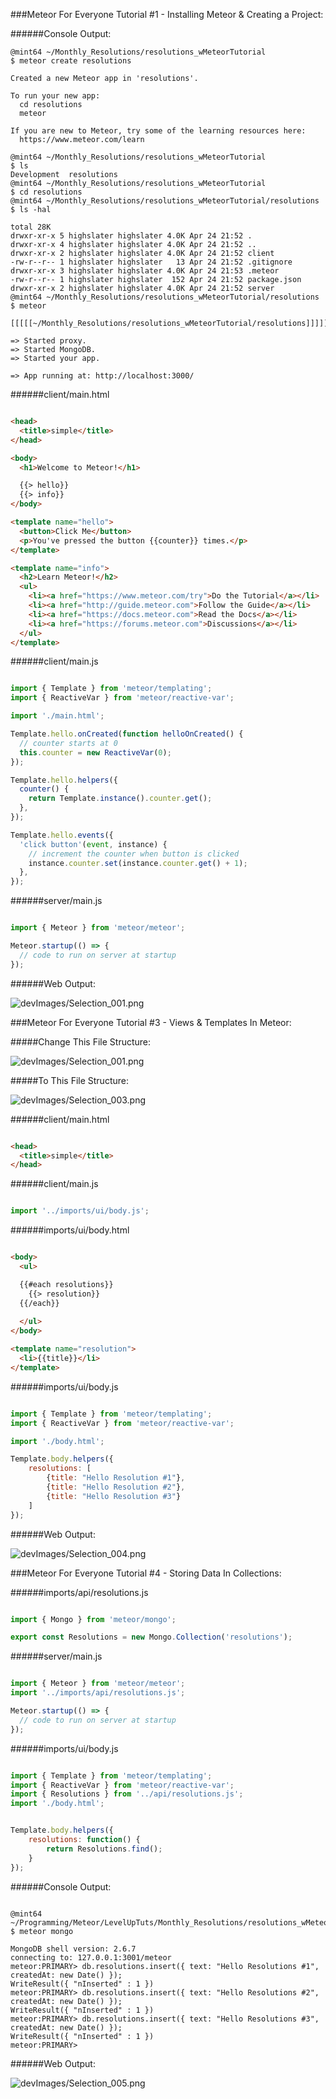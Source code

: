 <!-- devLog -->

###Meteor For Everyone Tutorial #1 - Installing Meteor & Creating a Project:  

######Console Output:  

```Console  
@mint64 ~/Monthly_Resolutions/resolutions_wMeteorTutorial 
$ meteor create resolutions

Created a new Meteor app in 'resolutions'.    

To run your new app:                          
  cd resolutions                              
  meteor                                      
                                              
If you are new to Meteor, try some of the learning resources here:
  https://www.meteor.com/learn                
                                              
@mint64 ~/Monthly_Resolutions/resolutions_wMeteorTutorial 
$ ls
Development  resolutions
@mint64 ~/Monthly_Resolutions/resolutions_wMeteorTutorial 
$ cd resolutions
@mint64 ~/Monthly_Resolutions/resolutions_wMeteorTutorial/resolutions 
$ ls -hal

total 28K
drwxr-xr-x 5 highslater highslater 4.0K Apr 24 21:52 .
drwxr-xr-x 4 highslater highslater 4.0K Apr 24 21:52 ..
drwxr-xr-x 2 highslater highslater 4.0K Apr 24 21:52 client
-rw-r--r-- 1 highslater highslater   13 Apr 24 21:52 .gitignore
drwxr-xr-x 3 highslater highslater 4.0K Apr 24 21:53 .meteor
-rw-r--r-- 1 highslater highslater  152 Apr 24 21:52 package.json
drwxr-xr-x 2 highslater highslater 4.0K Apr 24 21:52 server
@mint64 ~/Monthly_Resolutions/resolutions_wMeteorTutorial/resolutions 
$ meteor

[[[[[~/Monthly_Resolutions/resolutions_wMeteorTutorial/resolutions]]]]]

=> Started proxy.                             
=> Started MongoDB.                           
=> Started your app.                          

=> App running at: http://localhost:3000/

```

######client/main.html  

```HTML 

<head>
  <title>simple</title>
</head>

<body>
  <h1>Welcome to Meteor!</h1>

  {{> hello}}
  {{> info}}
</body>

<template name="hello">
  <button>Click Me</button>
  <p>You've pressed the button {{counter}} times.</p>
</template>

<template name="info">
  <h2>Learn Meteor!</h2>
  <ul>
    <li><a href="https://www.meteor.com/try">Do the Tutorial</a></li>
    <li><a href="http://guide.meteor.com">Follow the Guide</a></li>
    <li><a href="https://docs.meteor.com">Read the Docs</a></li>
    <li><a href="https://forums.meteor.com">Discussions</a></li>
  </ul>
</template>

```

######client/main.js  

```JavaScript  

import { Template } from 'meteor/templating';
import { ReactiveVar } from 'meteor/reactive-var';

import './main.html';

Template.hello.onCreated(function helloOnCreated() {
  // counter starts at 0
  this.counter = new ReactiveVar(0);
});

Template.hello.helpers({
  counter() {
    return Template.instance().counter.get();
  },
});

Template.hello.events({
  'click button'(event, instance) {
    // increment the counter when button is clicked
    instance.counter.set(instance.counter.get() + 1);
  },
});

```

######server/main.js  

```JavaScript

import { Meteor } from 'meteor/meteor';

Meteor.startup(() => {
  // code to run on server at startup
});

```

######Web Output:  

![devImages/Selection_001.png](devImages/Selection_001.png)

###Meteor For Everyone Tutorial #3 - Views & Templates In Meteor:  

#####Change This File Structure:  

![devImages/Selection_001.png](devImages/Selection_002.png)  

#####To This File Structure:  

![devImages/Selection_003.png](devImages/Selection_003.png)

######client/main.html  

```HTML  

<head>
  <title>simple</title>
</head>

```

######client/main.js  

```JavaScript

import '../imports/ui/body.js';

```

######imports/ui/body.html  

```HTML

<body>
  <ul>

  {{#each resolutions}}
    {{> resolution}}
  {{/each}}
  
  </ul>
</body>

<template name="resolution">
  <li>{{title}}</li>
</template>

```

######imports/ui/body.js  

```JavaScript

import { Template } from 'meteor/templating';
import { ReactiveVar } from 'meteor/reactive-var';

import './body.html';

Template.body.helpers({
    resolutions: [
        {title: "Hello Resolution #1"},
        {title: "Hello Resolution #2"},
        {title: "Hello Resolution #3"}
    ]
});

```

######Web Output:

![devImages/Selection_004.png](devImages/Selection_004.png)  

###Meteor For Everyone Tutorial #4 - Storing Data In Collections:  


######imports/api/resolutions.js  

```JavaScript 

import { Mongo } from 'meteor/mongo';

export const Resolutions = new Mongo.Collection('resolutions');

```


######server/main.js  

```JavaScript  

import { Meteor } from 'meteor/meteor';
import '../imports/api/resolutions.js';

Meteor.startup(() => {
  // code to run on server at startup
});

```


######imports/ui/body.js  

```JavaScript  

import { Template } from 'meteor/templating';
import { ReactiveVar } from 'meteor/reactive-var';
import { Resolutions } from '../api/resolutions.js';
import './body.html';


Template.body.helpers({
    resolutions: function() {
        return Resolutions.find();
    }
});

```

######Console Output:

```Console 

@mint64 ~/Programming/Meteor/LevelUpTuts/Monthly_Resolutions/resolutions_wMeteorTutorial/resolutions 
$ meteor mongo

MongoDB shell version: 2.6.7
connecting to: 127.0.0.1:3001/meteor
meteor:PRIMARY> db.resolutions.insert({ text: "Hello Resolutions #1", createdAt: new Date() });
WriteResult({ "nInserted" : 1 })
meteor:PRIMARY> db.resolutions.insert({ text: "Hello Resolutions #2", createdAt: new Date() });
WriteResult({ "nInserted" : 1 })
meteor:PRIMARY> db.resolutions.insert({ text: "Hello Resolutions #3", createdAt: new Date() });
WriteResult({ "nInserted" : 1 })
meteor:PRIMARY> 

```

######Web Output:

![devImages/Selection_005.png](devImages/Selection_005.png)  






